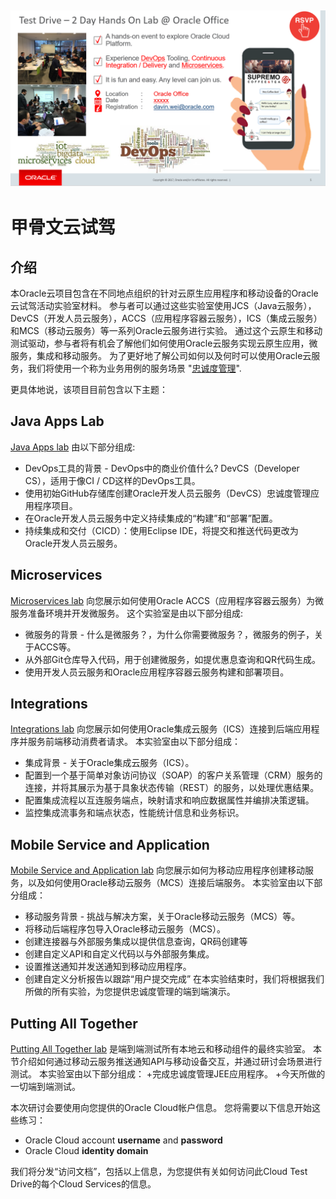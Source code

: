 ![](common/images/CTD_introduction_CN.png)
---
# 甲骨文云试驾 #

## 介绍 ##

本Oracle云项目包含在不同地点组织的针对云原生应用程序和移动设备的Oracle云试驾活动实验室材料。 参与者可以通过这些实验室使用JCS（Java云服务），DevCS（开发人员云服务），ACCS（应用程序容器云服务），ICS（集成云服务）和MCS（移动云服务）等一系列Oracle云服务进行实验。 通过这个云原生和移动测试驱动，参与者将有机会了解他们如何使用Oracle云服务实现云原生应用，微服务，集成和移动服务。 为了更好地了解公司如何以及何时可以使用Oracle云服务，我们将使用一个称为业务用例的服务场景 "[忠诚度管理](https://github.com/oraclechinaappdev/CloudNative_Mobile/blob/master/common/scenario/README.md)".   

更具体地说，该项目目前包含以下主题：

## Java Apps Lab ##
[Java Apps lab](https://github.com/oraclechinaappdev/CloudNative_Mobile/tree/master/Java%20Apps) 由以下部分组成:
+ DevOps工具的背景 - DevOps中的商业价值什么? DevCS（Developer CS），适用于像CI / CD这样的DevOps工具。
+ 使用初始GitHub存储库创建Oracle开发人员云服务（DevCS）忠诚度管理应用程序项目。
+ 在Oracle开发人员云服务中定义持续集成的“构建”和“部署”配置。
+ 持续集成和交付（CICD）：使用Eclipse IDE，将提交和推送代码更改为Oracle开发人员云服务。

## Microservices ##
[Microservices lab](https://github.com/oraclechinaappdev/CloudNative_Mobile/tree/master/Microservices) 向您展示如何使用Oracle ACCS（应用程序容器云服务）为微服务准备环境并开发微服务。 这个实验室是由以下部分组成:
+ 微服务的背景 - 什么是微服务？，为什么你需要微服务？，微服务的例子，关于ACCS等。
+ 从外部Git仓库导入代码，用于创建微服务，如提优惠息查询和QR代码生成。
+ 使用开发人员云服务和Oracle应用程序容器云服务构建和部署项目。

## Integrations ##
[Integrations lab](https://github.com/oraclechinaappdev/CloudNative_Mobile/tree/master/Integrations) 向您展示如何使用Oracle集成云服务（ICS）连接到后端应用程序并服务前端移动消费者请求。 本实验室由以下部分组成：
+ 集成背景 - 关于Oracle集成云服务（ICS）。
+ 配置到一个基于简单对象访问协议（SOAP）的客户关系管理（CRM）服务的连接，并将其展示为基于具象状态传输（REST）的服务，以处理优惠结果。
+ 配置集成流程以互连服务端点，映射请求和响应数据属性并编排决策逻辑。
+ 监控集成流事务和端点状态，性能统计信息和业务标识。

## Mobile Service and Application ##
[Mobile Service and Application lab](https://github.com/oraclechinaappdev/CloudNative_Mobile/tree/master/Mobile%20Service%20and%20App) 向您展示如何为移动应用程序创建移动服务，以及如何使用Oracle移动云服务（MCS）连接后端服务。 本实验室由以下部分组成：
+ 移动服务背景 - 挑战与解决方案，关于Oracle移动云服务（MCS）等。
+ 将移动后端程序包导入Oracle移动云服务（MCS）。
+ 创建连接器与外部服务集成以提供信息查询，QR码创建等
+ 创建自定义API和自定义代码以与外部服务集成。
+ 设置推送通知并发送通知到移动应用程序。
+ 创建自定义分析报告以跟踪“用户提交完成”
在本实验结束时，我们将根据我们所做的所有实验，为您提供忠诚度管理的端到端演示。

## Putting All Together ##
[Putting All Together lab](https://github.com/oraclechinaappdev/CloudNative_Mobile/tree/master/Putting%20All%20Together) 是端到端测试所有本地云和移动组件的最终实验室。 本节介绍如何通过移动云服务推送通知API与移动设备交互，并通过研讨会场景进行测试。 本实验室由以下部分组成：
+完成忠诚度管理JEE应用程序。
+今天所做的一切端到端测试。


本次研讨会要使用向您提供的Oracle Cloud帐户信息。 您将需要以下信息开始这些练习：
+ Oracle Cloud account **username** and **password**
+ Oracle Cloud **identity domain**

我们将分发“访问文档”，包括以上信息，为您提供有关如何访问此Cloud Test Drive的每个Cloud Services的信息。
